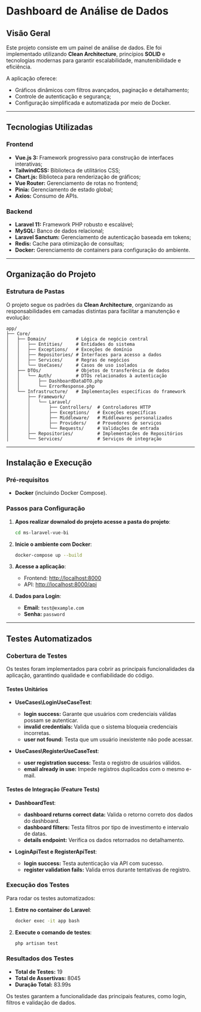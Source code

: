 # Dashboard de Análise de Dados 

## Visão Geral

Este projeto consiste em um painel de análise de dados. Ele foi implementado utilizando **Clean Architecture**, princípios **SOLID** e tecnologias modernas para garantir escalabilidade, manutenibilidade e eficiência.

A aplicação oferece:
- Gráficos dinâmicos com filtros avançados, paginação e detalhamento;
- Controle de autenticação e segurança;
- Configuração simplificada e automatizada por meio de Docker.

---

## Tecnologias Utilizadas

### **Frontend**
- **Vue.js 3:** Framework progressivo para construção de interfaces interativas;
- **TailwindCSS:** Biblioteca de utilitários CSS;
- **Chart.js:** Biblioteca para renderização de gráficos;
- **Vue Router:** Gerenciamento de rotas no frontend;
- **Pinia:** Gerenciamento de estado global;
- **Axios:** Consumo de APIs.

### **Backend**
- **Laravel 11:** Framework PHP robusto e escalável;
- **MySQL:** Banco de dados relacional;
- **Laravel Sanctum:** Gerenciamento de autenticação baseada em tokens;
- **Redis:** Cache para otimização de consultas;
- **Docker:** Gerenciamento de containers para configuração do ambiente.

---

## Organização do Projeto

### Estrutura de Pastas

O projeto segue os padrões da **Clean Architecture**, organizando as responsabilidades em camadas distintas para facilitar a manutenção e evolução:

```plaintext
app/
├── Core/
│   ├── Domain/           # Lógica de negócio central
│   │   ├── Entities/     # Entidades do sistema
│   │   ├── Exceptions/   # Exceções de domínio
│   │   ├── Repositories/ # Interfaces para acesso a dados
│   │   ├── Services/     # Regras de negócios
│   │   └── UseCases/     # Casos de uso isolados
│   ├── DTOs/             # Objetos de transferência de dados
│   │   └── Auth/         # DTOs relacionados à autenticação
│   │       ├── DashboardDataDTO.php
│   │       └── ErrorResponse.php
│   └── Infrastructure/   # Implementações específicas do framework
│       ├── Framework/
│       │   └── Laravel/
│       │       ├── Controllers/  # Controladores HTTP
│       │       ├── Exceptions/   # Exceções específicas
│       │       ├── Middleware/   # Middlewares personalizados
│       │       ├── Providers/    # Provedores de serviços
│       │       └── Requests/     # Validações de entrada
│       ├── Repositories/         # Implementações de Repositórios
│       └── Services/             # Serviços de integração
```

---

## Instalação e Execução

### Pré-requisitos

- **Docker** (incluindo Docker Compose).

### Passos para Configuração

1. **Apos realizar downalod do projeto acesse a pasta do projeto**:
   ```bash
   cd ms-laravel-vue-bi
   ```

2. **Inicie o ambiente com Docker**:
   ```bash
   docker-compose up --build
   ```

3. **Acesse a aplicação**:
    - Frontend: [http://localhost:8000](http://localhost:8000)
    - API: [http://localhost:8000/api](http://localhost:8000/api)

4. **Dados para Login**:
    - **Email:** `test@example.com`
    - **Senha:** `password`

---

## Testes Automatizados

### Cobertura de Testes

Os testes foram implementados para cobrir as principais funcionalidades da aplicação, garantindo qualidade e confiabilidade do código.

#### Testes Unitários
- **UseCases\LoginUseCaseTest**:
    - **login success:** Garante que usuários com credenciais válidas possam se autenticar.
    - **invalid credentials:** Valida que o sistema bloqueia credenciais incorretas.
    - **user not found:** Testa que um usuário inexistente não pode acessar.

- **UseCases\RegisterUseCaseTest**:
    - **user registration success:** Testa o registro de usuários válidos.
    - **email already in use:** Impede registros duplicados com o mesmo e-mail.

#### Testes de Integração (Feature Tests)
- **DashboardTest**:
    - **dashboard returns correct data:** Valida o retorno correto dos dados do dashboard.
    - **dashboard filters:** Testa filtros por tipo de investimento e intervalo de datas.
    - **details endpoint:** Verifica os dados retornados no detalhamento.

- **LoginApiTest e RegisterApiTest**:
    - **login success:** Testa autenticação via API com sucesso.
    - **register validation fails:** Valida erros durante tentativas de registro.

### Execução dos Testes

Para rodar os testes automatizados:
1. **Entre no container do Laravel**:
   ```bash
   docker exec -it app bash
   ```

2. **Execute o comando de testes**:
   ```bash
   php artisan test
   ```

### Resultados dos Testes
- **Total de Testes:** 19
- **Total de Assertivas:** 8045
- **Duração Total:** 83.99s

Os testes garantem a funcionalidade das principais features, como login, filtros e validação de dados.

